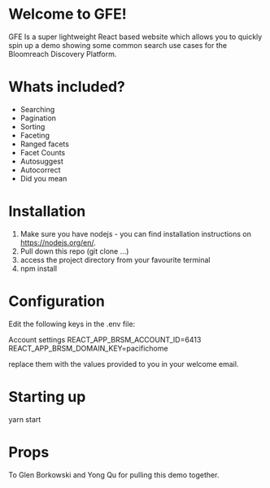 # Welcome to GFE!
GFE Is a super lightweight React based website which allows you to quickly spin up a demo showing some common search use cases for the Bloomreach Discovery Platform.

# Whats included?
- Searching
- Pagination
- Sorting
- Faceting 
- Ranged facets
- Facet Counts
- Autosuggest
- Autocorrect
- Did you mean

# Installation
1) Make sure you have nodejs - you can find installation instructions on https://nodejs.org/en/.
2) Pull down this repo (git clone ...)
3) access the project directory from your favourite terminal 
4) npm install

# Configuration
Edit the following keys in the .env file:

Account settings
REACT_APP_BRSM_ACCOUNT_ID=6413
REACT_APP_BRSM_DOMAIN_KEY=pacifichome

replace them with the values provided to you in your welcome email.  

# Starting up
yarn start

# Props
To Glen Borkowski and Yong Qu for pulling this demo together.